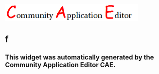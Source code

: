![CAE](https://github.com/CAETESTRWTH/CAE-Deployment-Temp/blob/gh-pages/frontendComponent-19/img/logo.png)  

f
===================


This widget was automatically generated by the Community Application Editor CAE.  
---------------
